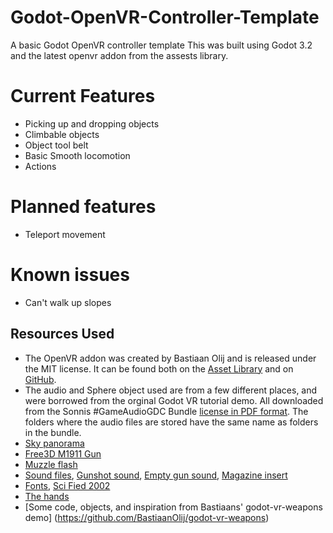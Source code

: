 # Godot-OpenVR-Controller-Template
A basic Godot OpenVR controller template
This was built using Godot 3.2 and the latest openvr addon from the assests library.

# Current Features
- Picking up and dropping objects
- Climbable objects
- Object tool belt
- Basic Smooth locomotion
- Actions

# Planned features
- Teleport movement

# Known issues
- Can't walk up slopes

Resources Used
---------------------
 - The OpenVR addon was created by Bastiaan Olij and is released under the MIT license. It can be found both on the [Asset Library](https://godotengine.org/asset-library/asset/150) and on [GitHub](https://github.com/GodotVR/godot-openvr-asset).
 - The audio and Sphere object used are from a few different places, and were borrowed from the orginal Godot VR tutorial demo. All downloaded from the Sonnis #GameAudioGDC Bundle [license in PDF format](https://sonniss.com/gdc-bundle-license/). The folders where the audio files are stored have the same name as folders in the bundle.
 - [Sky panorama](https://cgi.tutsplus.com/articles/freebie-8-awesome-ocean-hdris--cg-5684)
 - [Free3D M1911 Gun](https://free3d.com/3d-model/m1911-game-ready-833466.html)
 - [Muzzle flash](https://opengameart.org/content/muzzle-flash-with-model)
 - [Sound files](https://freesound.org/), [Gunshot sound](https://www.youtube.com/redirect?redir_token=ZgZTgBeHrZN-UyisPXJh9vI1zKl8MTU2MTk3NDkwN0AxNTYxODg4NTA3&event=video_description&v=EK91zvMhck0&q=https%3A%2F%2Ffreesound.org%2Fpeople%2FBrokenphono%2Fsounds%2F344142%2F), [Empty gun sound](https://www.youtube.com/redirect?redir_token=ZgZTgBeHrZN-UyisPXJh9vI1zKl8MTU2MTk3NDkwN0AxNTYxODg4NTA3&event=video_description&v=EK91zvMhck0&q=https%3A%2F%2Ffreesound.org%2Fpeople%2FKlawyKogut%2Fsounds%2F154934%2F), [Magazine insert](https://freesound.org/people/Pjkasinski3/sounds/171614/)
 - [Fonts](http://www.fonts101.com/), [Sci Fied 2002](http://www.fonts101.com/fonts/view/Standard/15898/Sci_Fied_2002)
 - [The hands](https://github.com/ValveSoftware/openvr/wiki/Hand-Skeleton)
 - [Some code, objects, and inspiration from Bastiaans' godot-vr-weapons demo] (https://github.com/BastiaanOlij/godot-vr-weapons)
